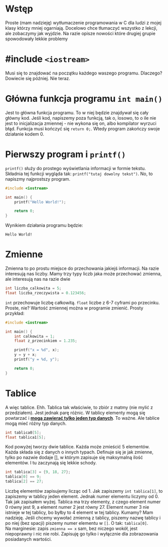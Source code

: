 # Wstęp
Proste (mam nadzieję) wytłumaczenie programowania w C dla ludzi z mojej klasy którzy mniej ogarniają. Docelowo chce tłumaczyć wszystko z lekcji, ale zobaczymy jak wyjdzie. Na razie opisze nowości które drugiej grupie spowodowały lekkie problemy

# #include `<iostream>`
Musi się to znajdować na początku każdego waszego programu. Dlaczego? Dowiecie się później. Nie teraz.

# Główna funkcja programu `int main()`
Jest to główna funkcja programu. To w niej będzie znajdywał się cały główny kod. Jeśli kod, napiszemy poza funkcją, tak o, losowo, to o ile nie jest to inicjalizacja zmiennej - nie wykona się on, albo kompilator wyrzuci błąd. Funkcja musi kończyć się `return 0;`. Wtedy program zakończy swoje działanie kodem 0.

# Pierwszy program i `printf()`
`printf()` służy do prostego wyświetlania informacji w formie tekstu. Składnia tej funkcji wygląda tak: `printf("tutaj dowolny tekst")`. No, to napiszmy najprostszy program.

```C
#include <iostream>

int main() {
    printf("Hello World!");

    return 0;
}
```

Wynikiem działania programu będzie:

```
Hello World!
```

# Zmienne
Zmienna to po prostu miejsce do przechowania jakiejś informacji. Na razie interesują nas liczby. Mamy trzy typy liczb jaka może przechować zmienna, ale interesują nas na razie dwie

```C
int liczba_calkowita = 5;
float liczba_rzeczywista = 0.123456;
```

`int` przechowuje liczbę całkowitą. `float` liczbe z 6-7 cyframi po przecinku. Proste, nie? Wartość zmiennej można w programie zmienić. Prosty przykład:

```C
#include <iostream>

int main() {
    int calkowita = 1;
    float z_przecinkiem = 1.235;

    printf("x = %d", x);
    y = y + x;
    printf("y = %d, y");

    return 0;
}
```

# Tablice
A więc tablice. Ehh. Tablica tak właściwie, to zbiór z matmy (nie mylić z przedziałem). Jest jednak parę różnic. W tablicy elementy mogą się powtarzać i <ins>**mogą zawierać tylko jeden typ danych**</ins>. To ważne. Ale tablice mogą mieć różny typ danych.

```C
int tablica0[5];
float tablica1[5];
```

Kod powyżej tworzy dwie tablice. Każda może zmieścić 5 elementów. Każda składa się z danych o innych typach. Definuje się je jak zmienne, tylko po nazwie dodaje [], w którym zapisuje się maksymalną ilość elementów. I tu zaczynają się lekkie schody.

```C
int tablica[3] = {9, 18, 27};
tablica[0] == 9;
tablica[2] == 27;
```

Liczbę elementów zapisujemy licząc od 1. Jak zapiszemy `int tablica[1]`, to zapiszemy w tablicy jeden element. Jednak numer elementu liczymy od 0. Tak jak zapisałem wyżej. Tablica ma trzy elementy, z czego element numer 0 równy jest 9, a element numer 2 jest równy 27. Element numer 3 nie istnieje w tej tablicy, bo byłby to 4 element w tej tablicy. Kumamy? Mam nadzieję. Jeśli chcemy wywołać zmienną z tablicy, piszemy nazwę tablicy i po niej (bez spacji) piszemy numer elementu w `[]`. O tak: `tablica[0]`.<br>
Na marginesie: zapis `zmienna == x` sam, bez niczego wokół, jest niepoprawny i nic nie robi. Zapisuję go tylko i wyłącznie dla zobrazowania posiadanych wartości.
